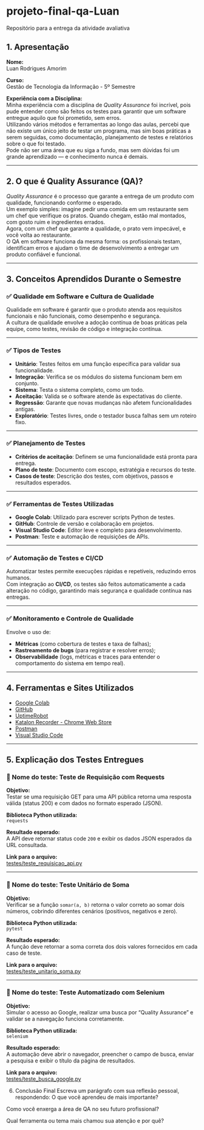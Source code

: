 # projeto-final-qa-Luan
Repositório para a entrega da atividade avaliativa


## 1. Apresentação

**Nome:**  
Luan Rodrigues Amorim

**Curso:**  
Gestão de Tecnologia da Informação - 5º Semestre

**Experiência com a Disciplina:**  
Minha experiência com a disciplina de *Quality Assurance* foi incrível, pois pude entender como são feitos os testes para garantir que um software entregue aquilo que foi prometido, sem erros.  
Utilizando vários métodos e ferramentas ao longo das aulas, percebi que não existe um único jeito de testar um programa, mas sim boas práticas a serem seguidas, como documentação, planejamento de testes e relatórios sobre o que foi testado.  
Pode não ser uma área que eu siga a fundo, mas sem dúvidas foi um grande aprendizado — e conhecimento nunca é demais.

---

## 2. O que é Quality Assurance (QA)?

*Quality Assurance* é o processo que garante a entrega de um produto com qualidade, funcionando conforme o esperado.  
Um exemplo simples: imagine pedir uma comida em um restaurante sem um chef que verifique os pratos. Quando chegam, estão mal montados, com gosto ruim e ingredientes errados.  
Agora, com um chef que garante a qualidade, o prato vem impecável, e você volta ao restaurante.  
O QA em software funciona da mesma forma: os profissionais testam, identificam erros e ajudam o time de desenvolvimento a entregar um produto confiável e funcional.

---

## 3. Conceitos Aprendidos Durante o Semestre

### ✅ Qualidade em Software e Cultura de Qualidade
Qualidade em software é garantir que o produto atenda aos requisitos funcionais e não funcionais, como desempenho e segurança.  
A cultura de qualidade envolve a adoção contínua de boas práticas pela equipe, como testes, revisão de código e integração contínua.

---

### ✅ Tipos de Testes

- **Unitário**: Testes feitos em uma função específica para validar sua funcionalidade.  
- **Integração**: Verifica se os módulos do sistema funcionam bem em conjunto.  
- **Sistema**: Testa o sistema completo, como um todo.  
- **Aceitação**: Valida se o software atende às expectativas do cliente.  
- **Regressão**: Garante que novas mudanças não afetem funcionalidades antigas.  
- **Exploratório**: Testes livres, onde o testador busca falhas sem um roteiro fixo.

---

### ✅ Planejamento de Testes

- **Critérios de aceitação**: Definem se uma funcionalidade está pronta para entrega.  
- **Plano de teste**: Documento com escopo, estratégia e recursos do teste.  
- **Casos de teste**: Descrição dos testes, com objetivos, passos e resultados esperados.

---

### ✅ Ferramentas de Testes Utilizadas

- **Google Colab**: Utilizado para escrever scripts Python de testes.  
- **GitHub**: Controle de versão e colaboração em projetos.  
- **Visual Studio Code**: Editor leve e completo para desenvolvimento.  
- **Postman**: Teste e automação de requisições de APIs.

---

### ✅ Automação de Testes e CI/CD

Automatizar testes permite execuções rápidas e repetíveis, reduzindo erros humanos.  
Com integração ao **CI/CD**, os testes são feitos automaticamente a cada alteração no código, garantindo mais segurança e qualidade contínua nas entregas.

---

### ✅ Monitoramento e Controle de Qualidade

Envolve o uso de:
- **Métricas** (como cobertura de testes e taxa de falhas);  
- **Rastreamento de bugs** (para registrar e resolver erros);  
- **Observabilidade** (logs, métricas e traces para entender o comportamento do sistema em tempo real).

---

## 4. Ferramentas e Sites Utilizados

- [Google Colab](https://colab.research.google.com/)  
- [GitHub](https://github.com/)  
- [UptimeRobot](https://uptimerobot.com/)  
- [Katalon Recorder - Chrome Web Store](https://chromewebstore.google.com/detail/katalon-recorder-selenium/ljdobmomdgdljniojadhoplhkpialdid)  
- [Postman](https://www.postman.com)  
- [Visual Studio Code](https://code.visualstudio.com)

---

## 5. Explicação dos Testes Entregues

### 🔹 Nome do teste: Teste de Requisição com Requests

**Objetivo:**  
Testar se uma requisição GET para uma API pública retorna uma resposta válida (status 200) e com dados no formato esperado (JSON).

**Biblioteca Python utilizada:**  
`requests`

**Resultado esperado:**  
A API deve retornar status code `200` e exibir os dados JSON esperados da URL consultada.

**Link para o arquivo:**  
[testes/teste_requisicao_api.py](Testes/teste_01.py)

---

### 🔹 Nome do teste: Teste Unitário de Soma

**Objetivo:**  
Verificar se a função `somar(a, b)` retorna o valor correto ao somar dois números, cobrindo diferentes cenários (positivos, negativos e zero).

**Biblioteca Python utilizada:**  
`pytest`

**Resultado esperado:**  
A função deve retornar a soma correta dos dois valores fornecidos em cada caso de teste.

**Link para o arquivo:**  
[testes/teste_unitario_soma.py](Testes/teste_02.py)

---

### 🔹 Nome do teste: Teste Automatizado com Selenium

**Objetivo:**  
Simular o acesso ao Google, realizar uma busca por “Quality Assurance” e validar se a navegação funciona corretamente.

**Biblioteca Python utilizada:**  
`selenium`

**Resultado esperado:**  
A automação deve abrir o navegador, preencher o campo de busca, enviar a pesquisa e exibir o título da página de resultados.

**Link para o arquivo:**  
[testes/teste_busca_google.py](Testes/teste_03.py)

6. Conclusão Final
Escreva um parágrafo com sua reflexão pessoal, respondendo:
O que você aprendeu de mais importante?


Como você enxerga a área de QA no seu futuro profissional?


Qual ferramenta ou tema mais chamou sua atenção e por quê?



